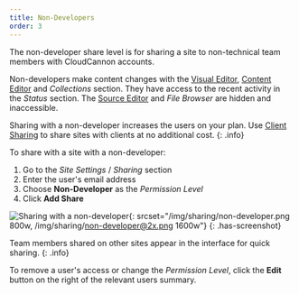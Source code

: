 ```yaml
---
title: Non-Developers
order: 3
---
```


The non-developer share level is for sharing a site to non-technical team members with CloudCannon accounts.

Non-developers make content changes with the [Visual Editor](/editing/visual-editor/), [Content Editor](/editing/content-editor/) and *Collections* section.
They have access to the recent activity in the *Status* section.
The [Source Editor](/editing/source-editor/) and *File Browser* are hidden and inaccessible.

Sharing with a non-developer increases the users on your plan. Use [Client Sharing](/sharing/client-sharing/) to share sites with clients at no additional cost.
{: .info}

To share with a site with a non-developer:

1. Go to the *Site Settings* / *Sharing* section
2. Enter the user's email address
3. Choose **Non-Developer** as the *Permission Level*
4. Click **Add Share**

![Sharing with a non-developer](/img/sharing/non-developer.png){: srcset="/img/sharing/non-developer.png 800w, /img/sharing/non-developer@2x.png 1600w"}
{: .has-screenshot}

Team members shared on other sites appear in the interface for quick sharing.
{: .info}

To remove a user's access or change the *Permission Level*, click the **Edit** button on the right of the relevant users summary.